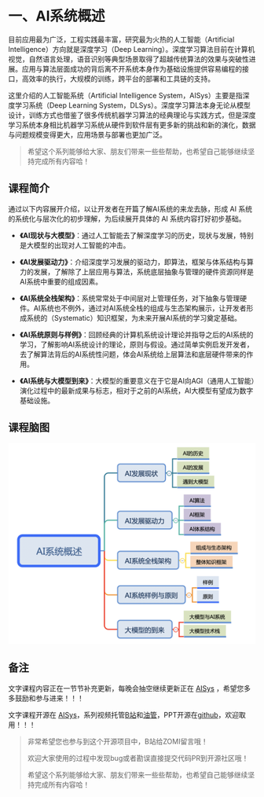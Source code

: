 <!--Copyright © ZOMI 适用于[License](https://github.com/chenzomi12/DeepLearningSystem)版权许可-->

# 一、AI系统概述

目前应用最为广泛，工程实践最丰富，研究最为火热的人工智能（Artificial Intelligence）方向就是深度学习（Deep Learning）。深度学习算法目前在计算机视觉，自然语言处理，语音识别等典型场景取得了超越传统算法的效果与突破性进展。应用与算法层面成功的背后离不开系统本身作为基础设施提供容易编程的接口，高效率的执行，大规模的训练，跨平台的部署和工具链的支持。

这里介绍的人工智能系统（Artificial Intelligence System，AISys）主要是指深度学习系统（Deep Learning System，DLSys）。深度学习算法本身无论从模型设计，训练方式也借鉴了很多传统机器学习算法的经典理论与实践方式，但是深度学习系统本身相比机器学习系统从硬件到软件层有更多新的挑战和新的演化，数据与问题规模变得更大，应用场景与部署也更加广泛。

> 希望这个系列能够给大家、朋友们带来一些些帮助，也希望自己能够继续坚持完成所有内容哈！

## 课程简介

通过以下内容展开介绍，以让开发者在开篇了解AI系统的来龙去脉，形成 AI 系统的系统化与层次化的初步理解，为后续展开具体的 AI 系统内容打好初步基础。

- **《AI现状与大模型》**：通过人工智能去了解深度学习的历史，现状与发展，特别是大模型的出现对人工智能的冲击。

- **《AI发展驱动力》**：介绍深度学习发展的驱动力，即算法，框架与体系结构与算力的发展，了解除了上层应用与算法，系统底层抽象与管理的硬件资源同样是AI系统中重要的组成因素。

- **《AI系统全栈架构》**：系统常常处于中间层对上管理任务，对下抽象与管理硬件。AI系统也不例外，通过对AI系统全栈的组成与生态架构展示，让开发者形成系统的（Systematic）知识框架，为未来开展AI系统的学习奠定基础。

- **《AI系统原则与样例》**：回顾经典的计算机系统设计理论并指导之后的AI系统的学习，了解影响AI系统设计的理论，原则与假设。通过简单实例启发开发者，去了解算法背后的AI系统性问题，体会AI系统给上层算法和底层硬件带来的作用。

- **《AI系统与大模型到来》**：大模型的重要意义在于它是AI向AGI（通用人工智能）演化过程中的最新成果与标志，相对于之前的AI系统，AI大模型有望成为数字基础设施。

## 课程脑图

![AI系统全栈](images/Architecture.png)

## 备注

文字课程内容正在一节节补充更新，每晚会抽空继续更新正在 [AISys](https://chenzomi12.github.io/) ，希望您多多鼓励和参与进来！！！

文字课程开源在 [AISys](https://chenzomi12.github.io/)，系列视频托管[B站](https://space.bilibili.com/517221395)和[油管](https://www.youtube.com/@ZOMI666/videos)，PPT开源在[github](https://github.com/chenzomi12/DeepLearningSystem)，欢迎取用！！！

> 非常希望您也参与到这个开源项目中，B站给ZOMI留言哦！
>
> 欢迎大家使用的过程中发现bug或者勘误直接提交代码PR到开源社区哦！
>
> 希望这个系列能够给大家、朋友们带来一些些帮助，也希望自己能够继续坚持完成所有内容哈！
